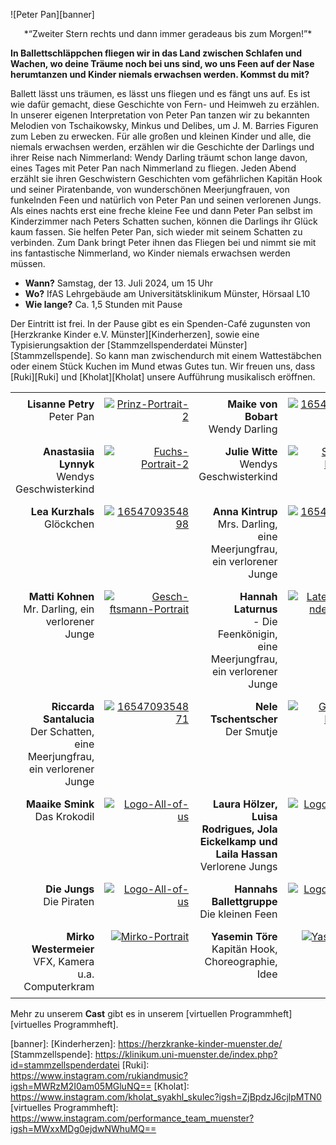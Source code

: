 ![Peter Pan][banner]

<center>*“Zweiter Stern rechts und dann immer geradeaus bis zum Morgen!”*</center>

**In Ballettschläppchen fliegen wir in das Land zwischen Schlafen und Wachen, wo deine Träume noch bei uns sind, wo uns Feen auf der Nase herumtanzen und Kinder niemals erwachsen werden. Kommst du mit?**

Ballett lässt uns träumen, es lässt uns fliegen und es fängt uns auf. Es ist wie dafür gemacht, diese Geschichte von Fern- und Heimweh zu erzählen. In unserer eigenen Interpretation von Peter Pan tanzen wir zu bekannten Melodien von Tschaikowsky, Minkus und Delibes, um J. M. Barries Figuren zum Leben zu erwecken.
Für alle großen und kleinen Kinder und alle, die niemals erwachsen werden, erzählen wir die Geschichte der Darlings und ihrer Reise nach Nimmerland: Wendy Darling träumt schon lange davon, eines Tages mit Peter Pan nach Nimmerland zu fliegen. Jeden Abend erzählt sie ihren Geschwistern Geschichten vom gefährlichen Kapitän Hook und seiner Piratenbande, von wunderschönen Meerjungfrauen, von funkelnden Feen und natürlich von Peter Pan und seinen verlorenen Jungs. Als eines nachts erst eine freche kleine Fee und dann Peter Pan selbst im Kinderzimmer nach Peters Schatten suchen, können die Darlings ihr Glück kaum fassen. Sie helfen Peter Pan, sich wieder mit seinem Schatten zu verbinden. Zum Dank bringt Peter ihnen das Fliegen bei und nimmt sie mit ins fantastische Nimmerland, wo Kinder niemals erwachsen werden müssen.

- **Wann?**		Samstag, der 13. Juli 2024, um 15 Uhr
- **Wo?**		IfAS Lehrgebäude am Universitätsklinikum Münster, Hörsaal L10
- **Wie lange?**	Ca. 1,5 Stunden mit Pause

Der Eintritt ist frei. In der Pause gibt es ein Spenden-Café zugunsten von [Herzkranke Kinder e.V. Münster][Kinderherzen], sowie eine Typisierungsaktion der [Stammzellspenderdatei Münster][Stammzellspende]. So kann man zwischendurch mit einem Wattestäbchen oder einem Stück Kuchen im Mund etwas Gutes tun. Wir freuen uns, dass [Ruki][Ruki] und [Kholat][Kholat] unsere Aufführung musikalisch eröffnen.

<style type="text/css">
  td, th { padding: .5em; text-align: right; vertical-align: top }
  th { font-weight: normal }
</style>

| | | | |
|--|--|--|--|
| **Lisanne Petry**<br>Peter Pan | <a href="https://ibb.co/sJXm1VB"><img src="https://i.ibb.co/sJXm1VB/Prinz-Portrait-2.jpg" alt="Prinz-Portrait-2" border="0"></a> | **Maike von Bobart**<br>Wendy Darling | <a href="https://ibb.co/2tR37Dh"><img src="https://i.ibb.co/2tR37Dh/1654709354856.jpg" alt="1654709354856" border="0"></a> |
| **Anastasiia Lynnyk**<br>Wendys Geschwisterkind | <a href="https://ibb.co/rMXk54y"><img src="https://i.ibb.co/rMXk54y/Fuchs-Portrait-2.jpg" alt="Fuchs-Portrait-2" border="0"></a> | **Julie Witte**<br>Wendys Geschwisterkind | <a href="https://ibb.co/BGCsRKt"><img src="https://i.ibb.co/BGCsRKt/Schlange-Portrait-1.jpg" alt="Schlange-Portrait-1" border="0"></a> |
| **Lea Kurzhals**<br>Glöckchen | <a href="https://ibb.co/SxSrr2K"><img src="https://i.ibb.co/SxSrr2K/1654709354898.jpg" alt="1654709354898" border="0"></a> | **Anna Kintrup**<br>Mrs. Darling, eine Meerjungfrau, ein verlorener Junge | <a href="https://ibb.co/CQjhvgF"><img src="https://i.ibb.co/CQjhvgF/1654709564378.jpg" alt="1654709564378" border="0"></a> |
| **Matti Kohnen**<br>Mr. Darling, ein verlorener Junge | <a href="https://ibb.co/SskJrdc"><img src="https://i.ibb.co/SskJrdc/Gesch-ftsmann-Portrait.jpg" alt="Gesch-ftsmann-Portrait" border="0"></a> | **Hannah Laturnus**<br>- Die Feenkönigin, eine Meerjungfrau, ein verlorener Junge | <a href="https://ibb.co/sy4wfq0"><img src="https://i.ibb.co/sy4wfq0/Laternenanz-nder-Portrait.jpg" alt="Laternenanz-nder-Portrait" border="0"></a> |
| **Riccarda Santalucia**<br>Der Schatten, eine Meerjungfrau, ein verlorener Junge | <a href="https://ibb.co/kyRS51S"><img src="https://i.ibb.co/kyRS51S/1654709354871.jpg" alt="1654709354871" border="0"></a> | **Nele Tschentscher**<br>Der Smutje | <a href="https://ibb.co/pxQjLzT"><img src="https://i.ibb.co/pxQjLzT/Geograph-Portrait-2.jpg" alt="Geograph-Portrait-2" border="0"></a> |
| **Maaike Smink**<br>Das Krokodil | <a href="https://ibb.co/k4g5jSf"><img src="https://i.ibb.co/k4g5jSf/Logo-All-of-us.webp" alt="Logo-All-of-us" border="0"></a> |**Laura Hölzer, Luisa Rodrigues, Jola Eickelkamp und Laila Hassan**<br>Verlorene Jungs | <a href="https://ibb.co/BTq0WVG"><img src="https://i.ibb.co/BTq0WVG/Logo-Illustre-Runde.png" alt="Logo-Illustre-Runde" border="0"></a>|
| **Die Jungs**<br>Die Piraten | <a href="https://ibb.co/k4g5jSf"><img src="https://i.ibb.co/k4g5jSf/Logo-All-of-us.webp" alt="Logo-All-of-us" border="0"></a> |**Hannahs Ballettgruppe**<br>Die kleinen Feen | <a href="https://ibb.co/BTq0WVG"><img src="https://i.ibb.co/BTq0WVG/Logo-Illustre-Runde.png" alt="Logo-Illustre-Runde" border="0"></a>|
| **Mirko Westermeier**<br>VFX, Kamera u.a. Computerkram | <a href="https://ibb.co/WxT927P"><img src="https://i.ibb.co/WxT927P/Mirko-Portrait.jpg" alt="Mirko-Portrait" border="0"></a> | **Yasemin Töre**<br>Kapitän Hook, Choreographie, Idee | <a href="https://ibb.co/5jKR09G"><img src="https://i.ibb.co/5jKR09G/Yasi-Portrait.jpg" alt="Yasi-Portrait" border="0"></a> |

Mehr zu unserem **Cast** gibt es in unserem [virtuellen Programmheft][virtuelles Programmheft].

[banner]: 
[Kinderherzen]: https://herzkranke-kinder-muenster.de/
[Stammzellspende]: https://klinikum.uni-muenster.de/index.php?id=stammzellspenderdatei
[Ruki]: https://www.instagram.com/rukiandmusic?igsh=MWRzM2I0am05MGluNQ==
[Kholat]: https://www.instagram.com/kholat_syakhl_skulec?igsh=ZjBpdzJ6cjlpMTN0
[virtuelles Programmheft]: https://www.instagram.com/performance_team_muenster?igsh=MWxxMDg0ejdwNWhuMQ==
